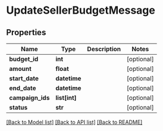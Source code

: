 # UpdateSellerBudgetMessage

## Properties
Name | Type | Description | Notes
------------ | ------------- | ------------- | -------------
**budget_id** | **int** |  | [optional] 
**amount** | **float** |  | [optional] 
**start_date** | **datetime** |  | [optional] 
**end_date** | **datetime** |  | [optional] 
**campaign_ids** | **list[int]** |  | [optional] 
**status** | **str** |  | [optional] 

[[Back to Model list]](../README.md#documentation-for-models) [[Back to API list]](../README.md#documentation-for-api-endpoints) [[Back to README]](../README.md)


